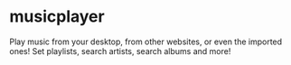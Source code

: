 # musicplayer
Play music from your desktop, from other websites, or even the imported ones! Set playlists, search artists, search albums and more!
